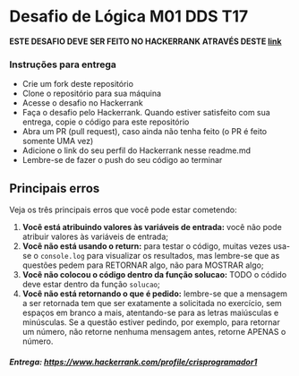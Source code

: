 # Desafio de Lógica M01 DDS T17

**ESTE DESAFIO DEVE SER FEITO NO HACKERRANK ATRAVÉS DESTE [link](https://www.hackerrank.com/desafio-de-logica-modulo-1-dds-t17)**

### Instruções para entrega

- Crie um fork deste repositório
- Clone o repositório para sua máquina
- Acesse o desafio no Hackerrank
- Faça o desafio pelo Hackerrank. Quando estiver satisfeito com sua entrega, copie o código para este repositório
- Abra um PR (pull request), caso ainda não tenha feito (o PR é feito somente UMA vez)
- Adicione o link do seu perfil do Hackerrank nesse readme.md
- Lembre-se de fazer o push do seu código ao terminar

## Principais erros

Veja os três principais erros que você pode estar cometendo:

1. **Você está atribuindo valores às variáveis de entrada:** você não pode atribuir valores às variáveis de entrada;
2. **Você não está usando o return:** para testar o código, muitas vezes usa-se o `console.log` para visualizar os resultados, mas lembre-se que as questões pedem para RETORNAR algo, não para MOSTRAR algo;
3. **Você não colocou o código dentro da função solucao:** TODO o códido deve estar dentro da função `solucao`;
4. **Você não está retornando o que é pedido:** lembre-se que a mensagem a ser retornada tem que ser exatamente a solicitada no exercício, sem espaços em branco a mais, atentando-se para as letras maiúsculas e minúsculas. Se a questão estiver pedindo, por exemplo, para retornar um número, não retorne nenhuma mensagem antes, retorne APENAS o número.


##### Entrega: <https://www.hackerrank.com/profile/crisprogramador1>
